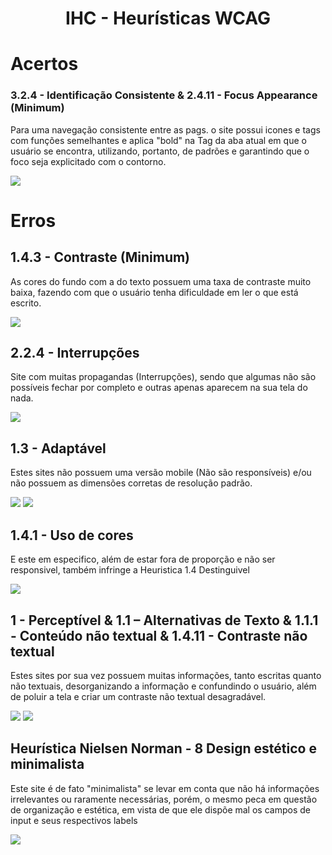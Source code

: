 <h1 align="center">
  IHC - Heurísticas WCAG
</h1>

# Acertos
### 3.2.4 - Identificação Consistente  &  2.4.11 - Focus Appearance (Minimum)
 
Para uma navegação consistente entre as pags. o site possui icones e tags com funções semelhantes e aplica "bold" na Tag da aba atual em que o usuário se encontra, utilizando, portanto, de padrões e garantindo que o foco seja explicitado com o contorno.

<img src="img/DM.png">


# Erros

## 1.4.3 - Contraste (Minimum)
As cores do fundo com a do texto possuem uma taxa de contraste muito baixa, fazendo com que o usuário tenha dificuldade em ler o que está escrito.

<img src="img/XPro.png">

## 2.2.4 - Interrupções
Site com muitas propagandas (Interrupções), sendo que algumas não são possíveis fechar por completo e outras apenas aparecem na sua tela do nada.

<img src="img/NoticiasAutomotivas.png">

## 1.3 - Adaptável
Estes sites não possuem uma versão mobile (Não são responsíveis) e/ou não possuem as dimensões corretas de resolução padrão.

<img src="img/BibliotecaFGV.png">
<img src="img/Paysandu.png">

## 1.4.1 - Uso de cores
E este em especifico, além de estar fora de proporção e não ser responsivel, também infringe a Heuristica 1.4 Destinguivel
  
<img src="img/Sintegra.png">


## 1 - Perceptível & 1.1 – Alternativas de Texto & 1.1.1 - Conteúdo não textual & 1.4.11 - Contraste não textual
Estes sites por sua vez possuem muitas informações, tanto escritas quanto não textuais, desorganizando a informação e confundindo o usuário, além de poluir a tela e criar um contraste não textual desagradável.

<img src="img/Americanas.png">
<img src="img/Pichau.png">

## Heurística Nielsen Norman - 8 Design estético e minimalista
Este site é de fato "minimalista" se levar em conta que não há informações irrelevantes ou raramente necessárias, porém, o mesmo peca em questão de organização e estética, em vista de que ele dispõe mal os campos de input e seus respectivos labels

<img src="img/TribunalJusticaSergipe.png">


